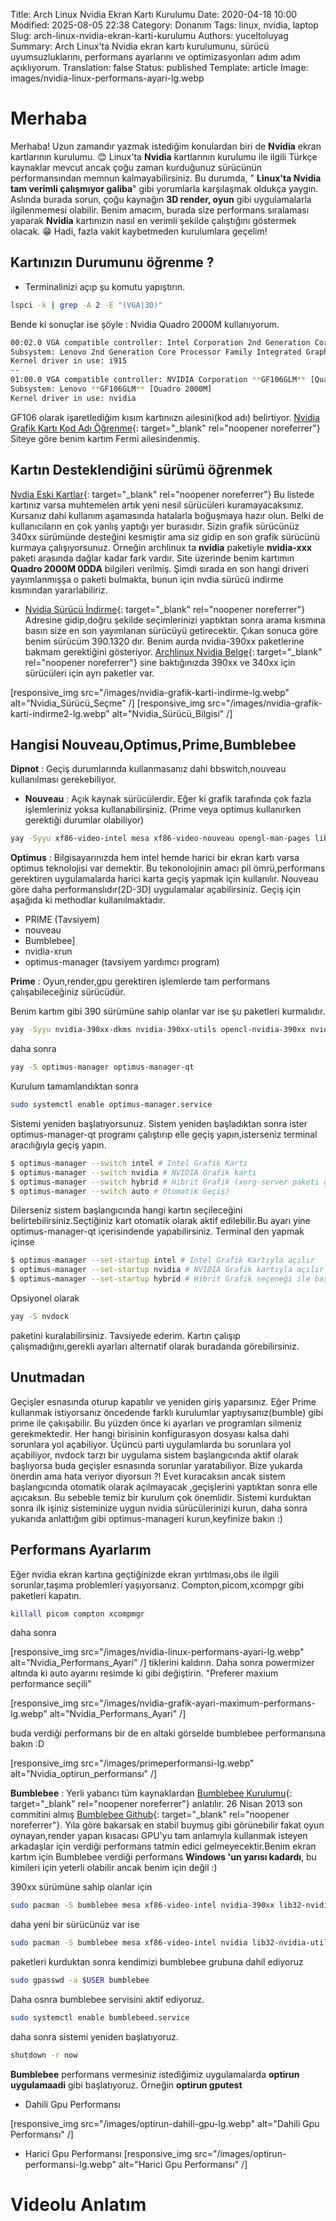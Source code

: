 Title: Arch Linux Nvidia Ekran Kartı Kurulumu
Date: 2020-04-18 10:00
Modified: 2025-08-05 22:38
Category: Donanım
Tags: linux, nvidia, laptop
Slug: arch-linux-nvidia-ekran-karti-kurulumu
Authors: yuceltoluyag
Summary: Arch Linux'ta Nvidia ekran kartı kurulumunu, sürücü uyumsuzluklarını, performans ayarlarını ve optimizasyonları adım adım açıklıyorum.
Translation: false
Status: published
Template: article
Image: images/nvidia-linux-performans-ayari-lg.webp

# Merhaba

Merhaba! Uzun zamandır yazmak istediğim konulardan biri de **Nvidia** ekran kartlarının kurulumu. 😊 Linux'ta **Nvidia** kartlarının kurulumu ile ilgili Türkçe kaynaklar mevcut ancak çoğu zaman kurduğunuz sürücünün performansından memnun kalmayabilirsiniz. Bu durumda, " **Linux'ta Nvidia tam verimli çalışmıyor galiba**" gibi yorumlarla karşılaşmak oldukça yaygın. Aslında burada sorun, çoğu kaynağın **3D render, oyun** gibi uygulamalarla ilgilenmemesi olabilir. Benim amacım, burada size performans sıralaması yaparak **Nvidia** kartınızın nasıl en verimli şekilde çalıştığını göstermek olacak. 😁 Hadi, fazla vakit kaybetmeden kurulumlara geçelim!


## Kartınızın Durumunu öğrenme ?

- Terminalinizi açıp şu komutu yapıştırın.

```bash
lspci -k | grep -A 2 -E "(VGA|3D)"
```

Bende ki sonuçlar ise şöyle : Nvidia Quadro 2000M kullanıyorum.

```bash
00:02.0 VGA compatible controller: Intel Corporation 2nd Generation Core Processor Family Integrated Graphics Controller (rev 09)
Subsystem: Lenovo 2nd Generation Core Processor Family Integrated Graphics Controller
Kernel driver in use: i915
--
01:00.0 VGA compatible controller: NVIDIA Corporation **GF106GLM** [Quadro 2000M] (rev a1)
Subsystem: Lenovo **GF106GLM** [Quadro 2000M]
Kernel driver in use: nvidia
```

GF106 olarak işaretlediğim kısım kartınıızn ailesini(kod adı) belirtiyor. [Nvidia Grafik Kartı Kod Adı Öğrenme](https://nouveau.freedesktop.org/wiki/CodeNames/){: target="_blank" rel="noopener noreferrer"} Siteye göre benim kartım Fermi ailesindenmiş.

## Kartın Desteklendiğini sürümü öğrenmek

[Nvdia Eski Kartlar](https://www.nvidia.com/en-us/drivers/unix/legacy-gpu/){: target="_blank" rel="noopener noreferrer"} Bu listede kartınız varsa muhtemelen artık yeni nesil sürücüleri kuramayacaksınız. Kursanız dahi kullanım aşamasında hatalarla boğuşmaya hazır olun. Belki de kullanıcıların en çok yanlış yaptığı yer burasıdır. Sizin grafik sürücünüz 340xx sürümünde desteğini kesmiştir ama siz gidip en son grafik sürücünü kurmaya çalışıyorsunuz. Örneğin archlinux ta **nvidia** paketiyle **nvidia-xxx** paketi arasında dağlar kadar fark vardır. Site üzerinde benim kartımın **Quadro 2000M 0DDA** bilgileri verilmiş. Şimdi sırada en son hangi driveri yayımlanmışşa o paketi bulmakta, bunun için nvdia sürücü indirme kısmından yararlabiliriz.

- [Nvidia Sürücü İndirme](https://www.nvidia.com/Download/index.aspx){: target="_blank" rel="noopener noreferrer"} Adresine gidip,doğru şekilde seçimlerinizi yaptıktan sonra arama kısmına basın size en son yayımlanan sürücüyü getirecektir. Çıkan sonuca göre benim sürücüm 390.1320 dır. Benim aurda nvidia-390xx paketlerine bakmam gerektiğini gösteriyor. [Archlinux Nvidia Belge](https://wiki.archlinux.org/index.php/NVIDIA#Installation){: target="_blank" rel="noopener noreferrer"} sine baktığınızda 390xx ve 340xx için sürücüleri için ayrı paketler var.




[responsive_img src="/images/nvidia-grafik-karti-indirme-lg.webp" alt="Nvidia_Sürücü_Seçme" /]
[responsive_img src="/images/nvidia-grafik-karti-indirme2-lg.webp" alt="Nvidia_Sürücü_Bilgisi" /]

## Hangisi Nouveau,Optimus,Prime,Bumblebee

**Dipnot** : Geçiş durumlarında kullanmasanız dahi bbswitch,nouveau kullanılması gerekebiliyor.

- **Nouveau** : Açık kaynak sürücülerdir. Eğer ki grafik tarafında çok fazla işlemleriniz yoksa kullanabilirsiniz. (Prime veya optimus kullanırken gerektiği durumlar olabiliyor)

```bash
yay -Syyu xf86-video-intel mesa xf86-video-nouveau opengl-man-pages lib32-mesa-vdpau lib32-libva-mesa-driver  # paketlerini kurabilirsiniz
```

**Optimus** : Bilgisayarınızda hem intel hemde harici bir ekran kartı varsa optimus teknolojisi var demektir. Bu tekonolojinin amacı pil ömrü,performans gerektiren uygulamalarda harici karta geçiş yapmak için kullanılır. Nouveau göre daha performanslıdır(2D-3D) uygulamalar açabilirsiniz. Geçiş için aşağıda ki methodlar kullanılmaktadır.

- PRIME (Tavsiyem)
- nouveau
- Bumblebee]
- nvidia-xrun
- optimus-manager (tavsiyem yardımcı program)

**Prime** : Oyun,render,gpu gerektiren işlemlerde tam performans çalışabileceğiniz sürücüdür.

Benim kartım gibi 390 sürümüne sahip olanlar var ise şu paketleri kurmalıdır.

```bash
yay -Syyu nvidia-390xx-dkms nvidia-390xx-utils opencl-nvidia-390xx nvidia-390xx-settings lib32-opencl-nvidia-390xx lib32-nvidia-390xx-utils
```

daha sonra

```bash
yay -S optimus-manager optimus-manager-qt
```

Kurulum tamamlandıktan sonra

```bash
sudo systemctl enable optimus-manager.service
```

Sistemi yeniden başlatıyorsunuz. Sistem yeniden başladıktan sonra ister optimus-manager-qt programı çalıştırıp elle geçiş yapın,isterseniz terminal aracılığıyla geçiş yapın.

```bash
$ optimus-manager --switch intel # Intel Grafik Kartı
$ optimus-manager --switch nvidia # NVIDIA Grafik kartı
$ optimus-manager --switch hybrid # Hibrit Grafik (xorg-server paketi gereklidir)
$ optimus-manager --switch auto # Otomatik Geçiş)
```

Dilerseniz sistem başlangıcında hangi kartın seçileceğini belirtebilirsiniz.Seçtiğiniz kart otomatik olarak aktif edilebilir.Bu ayarı yine optimus-manager-qt içerisindende yapabilirsiniz. Terminal den yapmak içinse

```bash
$ optimus-manager --set-startup intel # Intel Grafik Kartıyla açılır
$ optimus-manager --set-startup nvidia # NVIDIA Grafik kartıyla açılır
$ optimus-manager --set-startup hybrid # Hibrit Grafik seçeneği ile başlar (xorg-server paketi gereklidir)
```

Opsiyonel olarak

```bash
yay -S nvdock
```

paketini kuralabilirsiniz. Tavsiyede ederim. Kartın çalışıp çalışmadığını,gerekli ayarları alternatif olarak buradanda görebilirsiniz.

## Unutmadan

Geçişler esnasında oturup kapatılır ve yeniden giriş yaparsınız. Eğer Prime kullanmak istiyorsanız öncedende farklı kurulumlar yaptıysanız(bumble) gibi prime ile çakışabilir. Bu yüzden önce ki ayarları ve programları silmeniz gerekmektedir. Her hangi birisinin konfigurasyon dosyası kalsa dahi sorunlara yol açabiliyor. Üçüncü parti uygulamlarda bu sorunlara yol açabiliyor, nvdock tarzı bir uygulama sistem başlangıcında aktif olarak başlıyorsa buda geçişler esnasında sorunlar yaratabiliyor. Bize yukarda önerdin ama hata veriyor diyorsun ?! Evet kuracaksın ancak sistem başlangıcında otomatik olarak açılmayacak ,geçişlerini yaptıktan sonra elle açıcaksın. Bu sebeble temiz bir kurulum çok önemlidir. Sistemi kurduktan sonra ilk işiniz sisteminize uygun nvidia sürücülerinizi kurun, daha sonra yukarıda anlattığım gibi optimus-manageri kurun,keyfinize bakın :)

## Performans Ayarlarım

Eğer nvidia ekran kartına geçtiğinizde ekran yırtılması,obs ile ilgili sorunlar,taşıma problemleri yaşıyorsanız. Compton,picom,xcompgr gibi paketleri kapatın.

```bash
killall picom compton xcompmgr
```

daha sonra


[responsive_img src="/images/nvidia-linux-performans-ayari-lg.webp" alt="Nvidia_Performans_Ayari" /]
tiklerini kaldırın. Daha sonra powermizer altında ki auto ayarını resimde ki gibi değiştirin. "Preferer maxium performance seçili"


[responsive_img src="/images/nvidia-grafik-ayari-maximum-performans-lg.webp" alt="Nvidia_Performans_Ayari" /]

buda verdiği performans bir de en altaki görselde bumblebee performansına bakın :D


[responsive_img src="/images/primeperformansi-lg.webp" alt="Nvidia_optirun_performansı" /]

**Bumblebee** : Yerli yabancı tüm kaynaklardan [Bumblebee Kurulumu](https://wiki.archlinux.org/index.php/Bumblebee){: target="_blank" rel="noopener noreferrer"} anlatılır. 26 Nisan 2013 son commitini almış [Bumblebee Github](https://github.com/Bumblebee-Project/Bumblebee){: target="_blank" rel="noopener noreferrer"}. Yıla göre bakarsak en stabil buymuş gibi görünebilir fakat oyun oynayan,render yapan kısacası GPU'yu tam anlamıyla kullanmak isteyen arkadaşlar için verdiği performans tatmin edici gelmeyecektir.Benim ekran kartım için Bumblebee verdiği performans **Windows 'un yarısı kadardı**, bu kimileri için yeterli olabilir ancak benim için değil :)

390xx sürümüne sahip olanlar için

```bash
sudo pacman -S bumblebee mesa xf86-video-intel nvidia-390xx lib32-nvidia-390xx-utils bbswitch nvidia-390xx-utils
```

daha yeni bir sürücünüz var ise

```bash
sudo pacman -S bumblebee mesa xf86-video-intel nvidia lib32-nvidia-utils bbswitch nvidia-utils
```

paketleri kurduktan sonra kendimizi bumblebee grubuna dahil ediyoruz

```bash
sudo gpasswd -a $USER bumblebee
```

Daha osnra bumblebee servisini aktif ediyoruz.

```bash
sudo systemctl enable bumblebeed.service
```

daha sonra sistemi yeniden başlatıyoruz.

```bash
shutdown -r now
```

**Bumblebee** performans vermesiniz istediğimiz uygulamalarda **optirun uygulamaadi** gibi başlatıyoruz. Örneğin **optirun gputest**
- Dahili Gpu Performansı

[responsive_img src="/images/optirun-dahili-gpu-lg.webp" alt="Dahili Gpu Performansı" /]
- Harici Gpu Performansı
[responsive_img src="/images/optirun-performansi-lg.webp" alt="Harici Gpu Performansı" /]

# Videolu Anlatım 

<script type="module" src="https://cdn.jsdelivr.net/npm/@justinribeiro/lite-youtube@1/lite-youtube.min.js"></script>

<lite-youtube videoid="DhCUPntoKSg"></lite-youtube>
